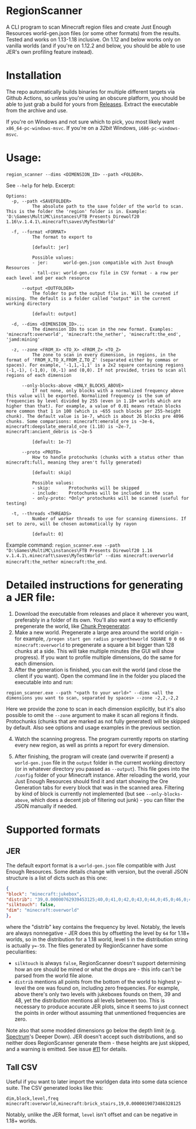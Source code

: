 # RegionScanner
A CLI program to scan Minecraft region files and create Just Enough Resources world-gen.json files (or some other formats) from the results. Tested and works on 1.13-1.18 inclusive. On 1.12 and below works only on vanilla worlds (and if you're on 1.12.2 and below, you should be able to use JER's own profiling feature instead).

# Installation
The repo automatically builds binaries for multiple different targets via Github Actions, so unless you're using an obscure platform, you should be able to just grab a build for yours from [Releases](https://github.com/RundownRhino/RegionScanner/releases/latest). Extract the executable from the archive and use.

If you're on Windows and not sure which to pick, you most likely want `x86_64-pc-windows-msvc`. If you're on a *32bit* Windows, `i686-pc-windows-msvc`.

# Usage:
`region_scanner --dims <DIMENSION_ID> --path <FOLDER>`.

See `--help` for help. Excerpt:
```
Options:
  -p, --path <SAVEFOLDER>
          The absolute path to the save folder of the world to scan. This is the folder the 'region' folder is in. Example: 'D:\Games\MultiMC\instances\FTB Presents Direwolf20 1.16\v.1.4.1\.minecraft\saves\MyTestWorld'

  -f, --format <FORMAT>
          The format to export to
          
          [default: jer]

          Possible values:
          - jer:      world-gen.json compatible with Just Enough Resources
          - tall-csv: world-gen.csv file in CSV format - a row per each level and per each resource

      --output <OUTFOLDER>
          The folder to put the output file in. Will be created if missing. The default is a folder called "output" in the current working directory
          
          [default: output]

  -d, --dims <DIMENSION_ID>...
          The dimension IDs to scan in the new format. Examples: 'minecraft:overworld', 'minecraft:the_nether', 'minecraft:the_end', 'jamd:mining'

  -z, --zone <FROM_X> <TO_X> <FROM_Z> <TO_Z>
          The zone to scan in every dimension, in regions, in the format of 'FROM_X,TO_X,FROM_Z,TO_Z' (separated either by commas or spaces). For example, '-1,1,-1,1' is a 2x2 square containing regions (-1,-1), (-1,0), (0,-1) and (0,0). If not provided, tries to scan all regions of each dimension

      --only-blocks-above <ONLY_BLOCKS_ABOVE>
          If not none, only blocks with a normalized frequency above this value will be exported. Normalized frequency is the sum of frequencies by level divided by 255 (even in 1.18+ worlds which are higher than that). For example, a value of 0.01 means retain blocks more common that 1 in 100 (which is ~655 such blocks per 255-height chunk). The default value is 1e-7, which is about 26 blocks pre 4096 chunks. Some comparisons: minecraft:emerald_ore is ~3e-6, minecraft:deepslate_emerald_ore (1.18) is ~2e-7, minecraft:ancient_debris is ~2e-5
          
          [default: 1e-7]

      --proto <PROTO>
          How to handle protochunks (chunks with a status other than minecraft:full, meaning they aren't fully generated)
          
          [default: skip]

          Possible values:
          - skip:       Protochunks will be skipped
          - include:    Protochunks will be included in the scan
          - only-proto: *Only* protochunks will be scanned (useful for testing)

  -t, --threads <THREADS>
          Number of worker threads to use for scanning dimensions. If set to zero, will be chosen automatically by rayon
          
          [default: 0]
```

Example command: `region_scanner.exe --path "D:\Games\MultiMC\instances\FTB Presents Direwolf20 1.16 v.1.4.1\.minecraft\saves\MyTestWorld" --dims minecraft:overworld minecraft:the_nether minecraft:the_end`.

# Detailed instructions for generating a JER file:
1. Download the executable from releases and place it wherever you want, preferably in a folder of its own. You'll also want a way to efficiently pregenerate the world, like [Chunk Pregenerator](https://www.curseforge.com/minecraft/mc-mods/chunkpregenerator).
2. Make a new world. Pregenerate a large area around the world origin - for example, `/pregen start gen radius pregentheworld SQUARE 0 0 66 minecraft:overworld` to pregenerate a square a bit bigger than 128 chunks at a side. This will take multiple minutes (the GUI will show progress). If you want to profile multiple dimensions, do the same for each dimension.
3. After the generation is finished, you can exit the world (and close the client if you want). Open the command line in the folder you placed the executable into and run: 
```
region_scanner.exe --path "<path to your world>" --dims <all the dimensions you want to scan, separated by spaces> --zone -2,2,-2,2
```
Here we provide the zone to scan in each dimension explicitly, but it's also possible to omit the `--zone` argument to make it scan all regions it finds. Protochunks (chunks that are marked as not fully generated) will be skipped by default. Also see options and usage examples in the previous section.

4. Watch the scanning progress. The program currently reports on starting every new region, as well as prints a report for every dimension.

5. After finishing, the program will create (and overwrite if present) a `world-gen.json` file in the `output` folder in the current working directory (or in whatever directory you passed as `--output`). This file goes into the `/config` folder of your Minecraft instance. After reloading the world, your Just Enough Resources should find it and start showing the Ore Generation tabs for every block that was in the scanned area. Filtering by kind of block is currently not implemented (but see `--only-blocks-above`, which does a decent job of filtering out junk) - you can filter the JSON manually if needed.

# Supported formats
## JER
The default export format is a `world-gen.json` file compatible with Just Enough Resources. Some details change with version, but the overall JSON structure is a list of dicts such as this one:
```json
{
"block": "minecraft:jukebox",
"distrib": "39,0.00000762939453125;40,0;41,0;42,0;43,0;44,0;45,0;46,0;47,0;48,0.00000762939453125;",
"silktouch": false,
"dim": "minecraft:overworld"
},
```
where the "distrib" key contains the frequency by level. Notably, the levels are always nonnegative - JER does this by offsetting the level by `64` for 1.18+ worlds, so in the distribution for a 1.18 world, level `5` in the distribution string is actually `y=-59`.
The files generated by RegionScanner have some peculiarities:
- `silktouch` is always `false`, RegionScanner doesn't  support determining how an ore should be mined or what the drops are - this info can't be parsed from the world file alone.
- `distrib` mentions all points from the bottom of the world to highest y-level the ore was found on, including zero frequencies. For example, above there's only two levels with jukeboxes founds on them, 39 and 48, yet the distribution mentions all levels between too. This is necessary to produce accurate JER plots, since it seems to just connect the points in order without assuming that unmentioned frequencies are zero.

Note also that some modded dimensions go below the depth limit (e.g. [Spectrum](https://modrinth.com/mod/spectrum)'s Deeper Down). JER doesn't accept such distributions, and so neither does RegionScanner generate them - these heights are just skipped, and a warning is emitted. See issue [#11](/../../issues/11) for details.

## Tall CSV
Useful if you want to later import the worldgen data into some data science suite. The CSV generated looks like this:
```csv
dim,block,level,freq
minecraft:overworld,minecraft:brick_stairs,19,0.0000019073486328125
```
Notably, unlike the JER format, `level` isn't offset and can be negative in 1.18+ worlds.
